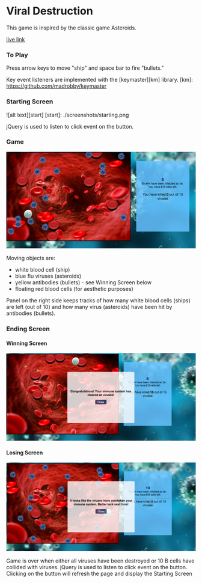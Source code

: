 # Viral Destruction
This game is inspired by the classic game Asteroids.

[live link][live]

[live]: http://lilianchen1.github.io/aA_jsGame_Viral_Destruction/index.html


### To Play

Press arrow keys to move "ship" and space bar to fire "bullets."

Key event listeners are implemented with the [keymaster][km] library.
[km]: https://github.com/madrobby/keymaster

### Starting Screen

![alt text][start]
[start]: ./screenshots/starting.png

jQuery is used to listen to click event on the button.


### Game

![alt text][canvas]

[canvas]: ./screenshots/gamescreen.png

Moving objects are:

* white blood cell (ship)
* blue flu viruses (asteroids)
* yellow antibodies (bullets) - see Winning Screen below
* floating red blood cells (for aesthetic purposes)

Panel on the right side keeps tracks of how many white blood cells (ships)
are left (out of 10) and how many virus (asteroids) have been hit by
antibodies (bullets).

### Ending Screen

#### Winning Screen

![alt text][win]

[win]: ./screenshots/win.png

#### Losing Screen

![alt text][end]

[end]: ./screenshots/overscreen.png

Game is over when either all viruses have been destroyed or 10 B cells have collided
with viruses.
jQuery is used to listen to click event on the button. Clicking on the button
will refresh the page and display the Starting Screen
